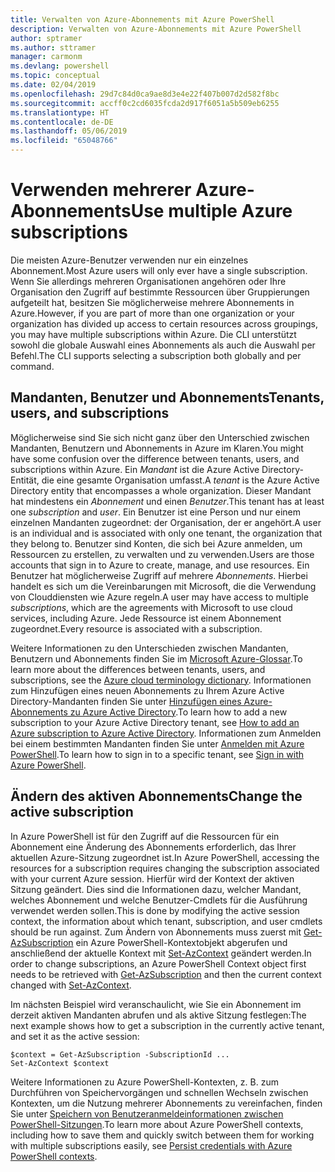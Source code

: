 ```yaml
---
title: Verwalten von Azure-Abonnements mit Azure PowerShell
description: Verwalten von Azure-Abonnements mit Azure PowerShell
author: sptramer
ms.author: sttramer
manager: carmonm
ms.devlang: powershell
ms.topic: conceptual
ms.date: 02/04/2019
ms.openlocfilehash: 29d7c84d0ca9ae8d3e4e22f407b007d2d582f8bc
ms.sourcegitcommit: accff0c2cd6035fcda2d917f6051a5b509eb6255
ms.translationtype: HT
ms.contentlocale: de-DE
ms.lasthandoff: 05/06/2019
ms.locfileid: "65048766"
---
```

# <a name="use-multiple-azure-subscriptions"></a><span data-ttu-id="7dcb1-103">Verwenden mehrerer Azure-Abonnements</span><span class="sxs-lookup"><span data-stu-id="7dcb1-103">Use multiple Azure subscriptions</span></span>

<span data-ttu-id="7dcb1-104">Die meisten Azure-Benutzer verwenden nur ein einzelnes Abonnement.</span><span class="sxs-lookup"><span data-stu-id="7dcb1-104">Most Azure users will only ever have a single subscription.</span></span> <span data-ttu-id="7dcb1-105">Wenn Sie allerdings mehreren Organisationen angehören oder Ihre Organisation den Zugriff auf bestimmte Ressourcen über Gruppierungen aufgeteilt hat, besitzen Sie möglicherweise mehrere Abonnements in Azure.</span><span class="sxs-lookup"><span data-stu-id="7dcb1-105">However, if you are part of more than one organization or your organization has divided up access to certain resources across groupings, you may have multiple subscriptions within Azure.</span></span> <span data-ttu-id="7dcb1-106">Die CLI unterstützt sowohl die globale Auswahl eines Abonnements als auch die Auswahl per Befehl.</span><span class="sxs-lookup"><span data-stu-id="7dcb1-106">The CLI supports selecting a subscription both globally and per command.</span></span>

## <a name="tenants-users-and-subscriptions"></a><span data-ttu-id="7dcb1-107">Mandanten, Benutzer und Abonnements</span><span class="sxs-lookup"><span data-stu-id="7dcb1-107">Tenants, users, and subscriptions</span></span>

<span data-ttu-id="7dcb1-108">Möglicherweise sind Sie sich nicht ganz über den Unterschied zwischen Mandanten, Benutzern und Abonnements in Azure im Klaren.</span><span class="sxs-lookup"><span data-stu-id="7dcb1-108">You might have some confusion over the difference between tenants, users, and subscriptions within Azure.</span></span> <span data-ttu-id="7dcb1-109">Ein _Mandant_ ist die Azure Active Directory-Entität, die eine gesamte Organisation umfasst.</span><span class="sxs-lookup"><span data-stu-id="7dcb1-109">A _tenant_ is the Azure Active Directory entity that encompasses a whole organization.</span></span> <span data-ttu-id="7dcb1-110">Dieser Mandant hat mindestens ein _Abonnement_ und einen _Benutzer_.</span><span class="sxs-lookup"><span data-stu-id="7dcb1-110">This tenant has at least one _subscription_ and _user_.</span></span> <span data-ttu-id="7dcb1-111">Ein Benutzer ist eine Person und nur einem einzelnen Mandanten zugeordnet: der Organisation, der er angehört.</span><span class="sxs-lookup"><span data-stu-id="7dcb1-111">A user is an individual and is associated with only one tenant, the organization that they belong to.</span></span> <span data-ttu-id="7dcb1-112">Benutzer sind Konten, die sich bei Azure anmelden, um Ressourcen zu erstellen, zu verwalten und zu verwenden.</span><span class="sxs-lookup"><span data-stu-id="7dcb1-112">Users are those accounts that sign in to Azure to create, manage, and use resources.</span></span>
<span data-ttu-id="7dcb1-113">Ein Benutzer hat möglicherweise Zugriff auf mehrere _Abonnements_. Hierbei handelt es sich um die Vereinbarungen mit Microsoft, die die Verwendung von Clouddiensten wie Azure regeln.</span><span class="sxs-lookup"><span data-stu-id="7dcb1-113">A user may have access to multiple _subscriptions_, which are the agreements with Microsoft to use cloud services, including Azure.</span></span> <span data-ttu-id="7dcb1-114">Jede Ressource ist einem Abonnement zugeordnet.</span><span class="sxs-lookup"><span data-stu-id="7dcb1-114">Every resource is associated with a subscription.</span></span>

<span data-ttu-id="7dcb1-115">Weitere Informationen zu den Unterschieden zwischen Mandanten, Benutzern und Abonnements finden Sie im [Microsoft Azure-Glossar](/azure/azure-glossary-cloud-terminology).</span><span class="sxs-lookup"><span data-stu-id="7dcb1-115">To learn more about the differences between tenants, users, and subscriptions, see the [Azure cloud terminology dictionary](/azure/azure-glossary-cloud-terminology).</span></span>  <span data-ttu-id="7dcb1-116">Informationen zum Hinzufügen eines neuen Abonnements zu Ihrem Azure Active Directory-Mandanten finden Sie unter [Hinzufügen eines Azure-Abonnements zu Azure Active Directory](/azure/active-directory/active-directory-how-subscriptions-associated-directory).</span><span class="sxs-lookup"><span data-stu-id="7dcb1-116">To learn how to add a new subscription to your Azure Active Directory tenant, see [How to add an Azure subscription to Azure Active Directory](/azure/active-directory/active-directory-how-subscriptions-associated-directory).</span></span>
<span data-ttu-id="7dcb1-117">Informationen zum Anmelden bei einem bestimmten Mandanten finden Sie unter [Anmelden mit Azure PowerShell](/powershell/azure/authenticate-azureps).</span><span class="sxs-lookup"><span data-stu-id="7dcb1-117">To learn how to sign in to a specific tenant, see [Sign in with Azure PowerShell](/powershell/azure/authenticate-azureps).</span></span>

## <a name="change-the-active-subscription"></a><span data-ttu-id="7dcb1-118">Ändern des aktiven Abonnements</span><span class="sxs-lookup"><span data-stu-id="7dcb1-118">Change the active subscription</span></span>

<span data-ttu-id="7dcb1-119">In Azure PowerShell ist für den Zugriff auf die Ressourcen für ein Abonnement eine Änderung des Abonnements erforderlich, das Ihrer aktuellen Azure-Sitzung zugeordnet ist.</span><span class="sxs-lookup"><span data-stu-id="7dcb1-119">In Azure PowerShell, accessing the resources for a subscription requires changing the subscription associated with your current Azure session.</span></span>
<span data-ttu-id="7dcb1-120">Hierfür wird der Kontext der aktiven Sitzung geändert. Dies sind die Informationen dazu, welcher Mandant, welches Abonnement und welche Benutzer-Cmdlets für die Ausführung verwendet werden sollen.</span><span class="sxs-lookup"><span data-stu-id="7dcb1-120">This is done by modifying the active session context, the information about which tenant, subscription, and user cmdlets should be run against.</span></span>
<span data-ttu-id="7dcb1-121">Zum Ändern von Abonnements muss zuerst mit [Get-AzSubscription](/powershell/module/az.accounts/get-azsubscription) ein Azure PowerShell-Kontextobjekt abgerufen und anschließend der aktuelle Kontext mit [Set-AzContext](/powershell/module/az.accounts/set-azcontext) geändert werden.</span><span class="sxs-lookup"><span data-stu-id="7dcb1-121">In order to change subscriptions, an Azure PowerShell Context object first needs to be retrieved with [Get-AzSubscription](/powershell/module/az.accounts/get-azsubscription) and then the current context changed with [Set-AzContext](/powershell/module/az.accounts/set-azcontext).</span></span>

<span data-ttu-id="7dcb1-122">Im nächsten Beispiel wird veranschaulicht, wie Sie ein Abonnement im derzeit aktiven Mandanten abrufen und als aktive Sitzung festlegen:</span><span class="sxs-lookup"><span data-stu-id="7dcb1-122">The next example shows how to get a subscription in the currently active tenant, and set it as the active session:</span></span>

```powershell-interactive
$context = Get-AzSubscription -SubscriptionId ...
Set-AzContext $context
```

<span data-ttu-id="7dcb1-123">Weitere Informationen zu Azure PowerShell-Kontexten, z. B. zum Durchführen von Speichervorgängen und schnellen Wechseln zwischen Kontexten, um die Nutzung mehrerer Abonnements zu vereinfachen, finden Sie unter [Speichern von Benutzeranmeldeinformationen zwischen PowerShell-Sitzungen](context-persistence.md).</span><span class="sxs-lookup"><span data-stu-id="7dcb1-123">To learn more about Azure PowerShell contexts, including how to save them and quickly switch between them for working with multiple subscriptions easily, see [Persist credentials with Azure PowerShell contexts](context-persistence.md).</span></span>

